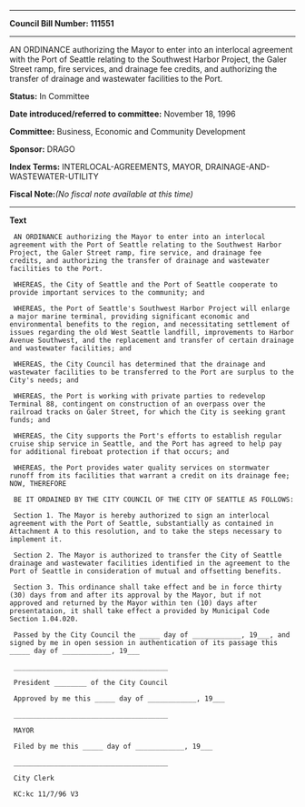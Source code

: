 

********

**Council Bill Number: 111551**
********

 AN ORDINANCE authorizing the Mayor to enter into an interlocal agreement with the Port of Seattle relating to the Southwest Harbor Project, the Galer Street ramp, fire services, and drainage fee credits, and authorizing the transfer of drainage and wastewater facilities to the Port.

**Status:** In Committee
   
   
**Date introduced/referred to committee:** November 18, 1996
   
**Committee:** Business, Economic and Community Development
   
**Sponsor:** DRAGO
   
   
**Index Terms:** INTERLOCAL-AGREEMENTS, MAYOR, DRAINAGE-AND-WASTEWATER-UTILITY

**Fiscal Note:**_(No fiscal note available at this time)_

********

**Text**
   
```
 AN ORDINANCE authorizing the Mayor to enter into an interlocal agreement with the Port of Seattle relating to the Southwest Harbor Project, the Galer Street ramp, fire service, and drainage fee credits, and authorizing the transfer of drainage and wastewater facilities to the Port.

 WHEREAS, the City of Seattle and the Port of Seattle cooperate to provide important services to the community; and

 WHEREAS, the Port of Seattle's Southwest Harbor Project will enlarge a major marine terminal, providing significant economic and environmental benefits to the region, and necessitating settlement of issues regarding the old West Seattle landfill, improvements to Harbor Avenue Southwest, and the replacement and transfer of certain drainage and wastewater facilities; and

 WHEREAS, the City Council has determined that the drainage and wastewater facilities to be transferred to the Port are surplus to the City's needs; and

 WHEREAS, the Port is working with private parties to redevelop Terminal 88, contingent on construction of an overpass over the railroad tracks on Galer Street, for which the City is seeking grant funds; and

 WHEREAS, the City supports the Port's efforts to establish regular cruise ship service in Seattle, and the Port has agreed to help pay for additional fireboat protection if that occurs; and

 WHEREAS, the Port provides water quality services on stormwater runoff from its facilities that warrant a credit on its drainage fee; NOW, THEREFORE

 BE IT ORDAINED BY THE CITY COUNCIL OF THE CITY OF SEATTLE AS FOLLOWS:

 Section 1. The Mayor is hereby authorized to sign an interlocal agreement with the Port of Seattle, substantially as contained in Attachment A to this resolution, and to take the steps necessary to implement it.

 Section 2. The Mayor is authorized to transfer the City of Seattle drainage and wastewater facilities identified in the agreement to the Port of Seattle in consideration of mutual and offsetting benefits.

 Section 3. This ordinance shall take effect and be in force thirty (30) days from and after its approval by the Mayor, but if not approved and returned by the Mayor within ten (10) days after presentataion, it shall take effect a provided by Municipal Code Section 1.04.020.

 Passed by the City Council the _____ day of ____________, 19___, and signed by me in open session in authentication of its passage this _____ day of ____________, 19___

 ______________________________________

 President ________ of the City Council

 Approved by me this _____ day of ____________, 19___

 ______________________________________

 MAYOR

 Filed by me this _____ day of ____________, 19___

 ______________________________________

 City Clerk

 KC:kc 11/7/96 V3

```
